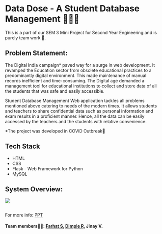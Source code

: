 # Data Dose - A Student Database Management 👩🏼‍🎓

This is a part of our SEM 3 Mini Project for Second Year Engineering and is purely team work 🤝.

## Problem Statement:

The Digital India campaign* paved way for a surge in web development. It revamped the Education sector from obsolete educational practices to a predominantly digital environment. This made maintenance of manual records inefficient and time-consuming. The Digital age demanded a management tool for educational institutions to collect and store data of all the students that was safe and easily accessible.  

Student Database Management Web application tackles all problems mentioned above catering to needs of the modern times. It allows students and teachers to share confidential data such as personal information and exam results in a proficient manner. Hence, all the data can be easily accessed by the teachers and the students with relative convenience.

*The project was developed in COVID Outbreak🦠

## Tech Stack
* HTML
* CSS
* Flask - Web Framework for Python
* MySQL

## System Overview:
[![](https://markdown-videos.deta.dev/youtube/FvCS9sCAxGs)](https://youtu.be/FvCS9sCAxGs)

## 
For more info: [PPT](https://pdfhost.io/v/PPZHleV4g_Datadose)

#### Team members🦸🏼: [Farhat S](https://github.com/Faruu18), [Dimple R](https://github.com/Dimple2502), Jinay V.
